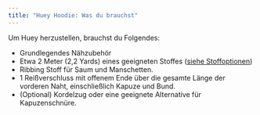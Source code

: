 ```yaml
---
title: "Huey Hoodie: Was du brauchst"
---
```


Um Huey herzustellen, brauchst du Folgendes:

- Grundlegendes Nähzubehör
- Etwa 2 Meter (2,2 Yards) eines geeigneten Stoffes ([siehe Stoffoptionen](/docs/patterns/huey/fabric))
- Ribbing Stoff für Saum und Manschetten.
- 1 Reißverschluss mit offenem Ende über die gesamte Länge der vorderen Naht, einschließlich Kapuze und Bund.
- (Optional) Kordelzug oder eine geeignete Alternative für Kapuzenschnüre.
